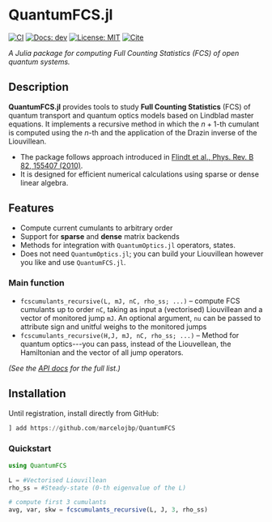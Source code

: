 # QuantumFCS.jl

[![CI](https://github.com/marcelojbp/QuantumFCS/actions/workflows/CI.yml/badge.svg)](https://github.com/marcelojbp/QuantumFCS/actions/workflows/CI.yml)
[![Docs: dev](https://img.shields.io/badge/docs-dev-blue.svg)](https://marcelojbp.github.io/QuantumFCS/dev/)
[![License: MIT](https://img.shields.io/badge/license-MIT-green.svg)](LICENSE)
[![Cite](https://img.shields.io/badge/cite-CITATION.cff-informational.svg)](CITATION.cff)

*A Julia package for computing Full Counting Statistics (FCS) of open quantum systems.*

## Description

**QuantumFCS.jl** provides tools to study **Full Counting Statistics** (FCS) of quantum transport and quantum optics models based on Lindblad master equations. 
It implements a recursive method in which the $n+1$-th cumulant is computed using the $n$-th and the application of the Drazin inverse of the Liouvillean.

- The package follows approach introduced in [Flindt et al., Phys. Rev. B 82, 155407 (2010)](https://arxiv.org/abs/1002.4506).  
- It is designed for efficient numerical calculations using sparse or dense linear algebra.

## Features

- Compute current cumulants to arbitrary order
- Support for **sparse** and **dense** matrix backends  
- Methods for integration with `QuantumOptics.jl` operators, states.
- Does not need `QuantumOptics.jl`; you can build your Liouvillean however you like and use `QuantumFCS.jl`.


### Main function
- `fcscumulants_recursive(L, mJ, nC, rho_ss; ...)` – compute FCS cumulants up to order `nC`, taking as input 
a (vectorised) Liouvillean and a vector of monitored jump `mJ`. An optional argument, `nu` can be passed to attribute sign 
and unitful weighs to the monitored jumps
- `fcscumulants_recursive(H,J, mJ, nC, rho_ss; ...)` – Method for quantum optics---you can pass, instead of the Liouvellean,
the Hamiltonian and the vector of all jump operators.

*(See the [API docs](https://marcelojbp.github.io/QuantumFCS/dev/) for the full list.)*

## Installation

Until registration, install directly from GitHub:

```julia
] add https://github.com/marcelojbp/QuantumFCS
```
### Quickstart
```julia
using QuantumFCS

L = #Vectorised Liouvillean
rho_ss = #Steady-state (0-th eigenvalue of the L)

# compute first 3 cumulants
avg, var, skw = fcscumulants_recursive(L, J, 3, rho_ss)
```



<!-- [![Build Status](https://github.com/aarondanielphysics/QuantumFCS.jl/actions/workflows/CI.yml/badge.svg?branch=main)](https://github.com/aarondanielphysics/QuantumFCS.jl/actions/workflows/CI.yml?query=branch%3Amain) -->
